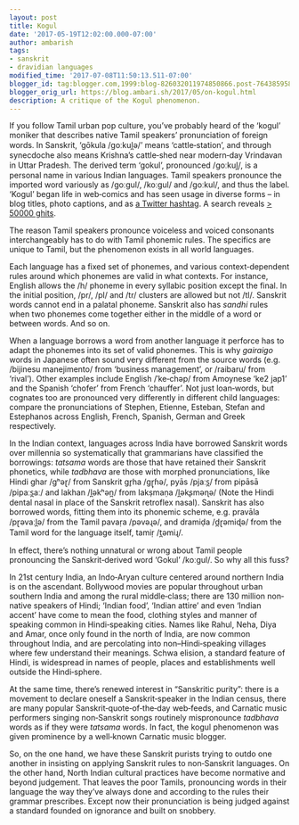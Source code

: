 ```yaml
---
layout: post
title: Kogul
date: '2017-05-19T12:02:00.000-07:00'
author: ambarish
tags:
- sanskrit
- dravidian languages
modified_time: '2017-07-08T11:50:13.511-07:00'
blogger_id: tag:blogger.com,1999:blog-826032011974850866.post-7643859586646367039
blogger_orig_url: https://blog.ambari.sh/2017/05/on-kogul.html
description: A critique of the Kogul phenomenon.
---
```


If you follow Tamil urban pop culture, youʼve probably heard of the ‘kogul’ moniker that describes native Tamil speakersʼ pronunciation of foreign words. In Sanskrit, ‘gōkula /goːkul̪ə/’ means ‘cattle‐station’, and through synecdoche also means Krishnaʼs cattle‐shed near modern‐day Vrindavan in Uttar Pradesh. The derived term ‘gokul’, pronounced /goːkul̪/, is a personal name in various Indian languages. Tamil speakers pronounce the imported word variously as /goːgul/, /koːgul/ and /goːkul/, and thus the label. ‘Kogul’ began life in web‐comics and has seen usage in diverse forms – in blog titles, photo captions, and as [a Twitter hashtag](https://twitter.com/hashtag/kogul). A search reveals [> 50000 ghits](https://www.google.com/search?q=kogul).

The reason Tamil speakers pronounce voiceless and voiced consonants interchangeably has to do with Tamil phonemic rules. The specifics are unique to Tamil, but the phenomenon exists in all world languages.

Each language has a fixed set of phonemes, and various context‐dependent rules around which phonemes are valid in what contexts. For instance, English allows the /h/ phoneme in every syllabic position except the final. In the initial position, /pr/, /pl/ and /tr/ clusters are allowed but not /tl/. Sanskrit words cannot end in a palatal phoneme. Sanskrit also has *sandhi* rules when two phonemes come together either in the middle of a word or between words. And so on.

When a language borrows a word from another language it perforce has to adapt the phonemes into its set of valid phonemes. This is why *gairaigo* words in Japanese often sound very different from the source words (e.g. /bijinesu manejimento/ from ‘business management’, or /raibaru/ from ‘rival’). Other examples include English /ˈke‐chəp/ from Amoynese ‘ke2 jap1’ and the Spanish ‘chofer’ from French ‘chauffer’. Not just loan‐words, but cognates too are pronounced very differently in different child languages: compare the pronunciations of Stephen, Etienne, Esteban, Stefan and Estephanos across English, French, Spanish, German and Greek respectively.

In the Indian context, languages across India have borrowed Sanskrit words over millennia so systematically that grammarians have classified the borrowings: *tatsama* words are those that have retained their Sanskrit phonetics, while *tadbhava* are those with morphed pronunciations, like Hindi ghar /gʰəɽ/ from Sanskrit gr̥ha /gɽ̩ɦə/, pyās /pjaːs̪/ from pipāsā /pipaːs̪aː/ and lakhan /l̪əkʰən̪/ from lakṣmaṇa /l̪əkʂməɳə/ (Note the Hindi dental nasal in place of the Sanskrit retroflex nasal). Sanskrit has also borrowed words, fitting them into its phonemic scheme, e.g. pravāla /pɽəvaːl̪ə/ from the Tamil pavaṛa /pəvəɻə/, and dramiḍa /d̪ɽəmiɖə/ from the Tamil word for the language itself, tamiṛ /t̪əmiɻ/.

In effect, thereʼs nothing unnatural or wrong about Tamil people pronouncing the Sanskrit‐derived word ‘Gokul’ /koːgul/. So why all this fuss?

In 21st century India, an Indo‐Aryan culture centered around northern India is on the ascendant. Bollywood movies are popular throughout urban southern India and among the rural middle‐class; there are 130 million non‐native speakers of Hindi; ‘Indian food’, ‘Indian attire’ and even ‘Indian accent’ have come to mean the food, clothing styles and manner of speaking common in Hindi‐speaking cities. Names like Rahul, Neha, Diya and Amar, once only found in the north of India, are now common throughout India, and are percolating into non–Hindi‐speaking villages where few understand their meanings. Schwa elision, a standard feature of Hindi, is widespread in names of people, places and establishments well outside the Hindi‐sphere.

At the same time, thereʼs renewed interest in “Sanskritic purity”: there is a movement to declare oneself a Sanskrit‐speaker in the Indian census, there are many popular Sanskrit‐quote‐of‐the‐day web‐feeds, and Carnatic music performers singing non‐Sanskrit songs routinely mispronounce *tadbhava* words as if they were *tatsama* words. In fact, the kogul phenomenon was given prominence by a well‐known Carnatic music blogger.

So, on the one hand, we have these Sanskrit purists trying to outdo one another in insisting on applying Sanskrit rules to non‐Sanskrit languages. On the other hand, North Indian cultural practices have become normative and beyond judgement. That leaves the poor Tamils, pronouncing words in their language the way theyʼve always done and according to the rules their grammar prescribes. Except now their pronunciation is being judged against a standard founded on ignorance and built on snobbery.
